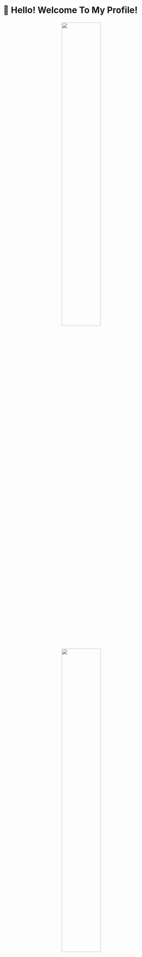 # 👋 Hello! Welcome To My Profile!

<h3 align="center">
 <img width="50%" height="50%" src="https://github-readme-stats.vercel.app/api?username=rithulkamesh&show_icons=true&theme=onedark" />
<br><br><br>

<h3 align="center">
 <img width="50%" height="50%" src="https://github-readme-stats.vercel.app/api/top-langs/?username=rithulkamesh&layout=compact&theme=onedark" />
<br><br><br>


</h3>
Hi! I Am Rithul Kamesh. I am a 15 year old 11th grader from India, Currently Studying in BGS National Public School.

I am a Node.js Enthusiast who is learning to code in Typescript and currently learning ML-DS, I have a lot of interest in AI and in Aeronautical Engineering. I'm also making my own and unique website with Three.js and Next.js to make a good impression to those who look at my website. I am also a fan of open source and Love creating open source projects a lot.

## My Bucket List

- [x] AI-ML (Thanks, Techroulette!)
- [ ] TypeScript
- [ ] Kotlin
- [ ] Matplotlib, Pandas
- [ ] C && C++
